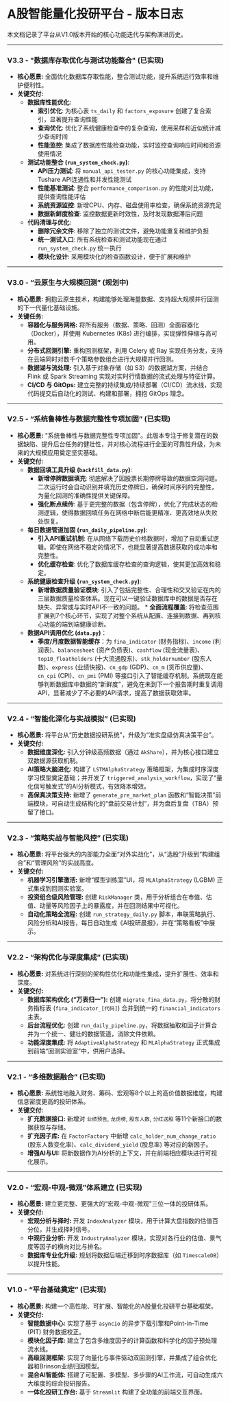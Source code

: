 # A股智能量化投研平台 - 版本日志

本文档记录了平台从V1.0版本开始的核心功能迭代与架构演进历史。

---

### **V3.3 - "数据库存取优化与测试功能整合" (已实现)**

* **核心愿景:** 全面优化数据库存取性能，整合测试功能，提升系统运行效率和维护便利性。
* **关键交付:**
    * **数据库性能优化:**
        * **索引优化**: 为核心表 `ts_daily` 和 `factors_exposure` 创建了复合索引，显著提升查询性能
        * **查询优化**: 优化了系统健康检查中的复杂查询，使用采样和近似统计减少查询时间
        * **性能监控**: 集成了数据库性能检查功能，实时监控查询响应时间和资源使用情况
    * **测试功能整合 (`run_system_check.py`)**:
        * **API压力测试**: 将 `manual_api_tester.py` 的核心功能集成，支持Tushare API连通性和并发性能测试
        * **性能基准测试**: 整合 `performance_comparison.py` 的性能对比功能，提供查询性能评估
        * **系统资源监控**: 新增CPU、内存、磁盘使用率检查，确保系统资源充足
        * **数据新鲜度检查**: 监控数据更新时效性，及时发现数据滞后问题
    * **代码清理与优化:**
        * **删除冗余文件**: 移除了独立的测试文件，避免功能重复和维护负担
        * **统一测试入口**: 所有系统检查和测试功能现在通过 `run_system_check.py` 统一执行
        * **模块化设计**: 采用模块化的检查函数设计，便于扩展和维护

---

### **V3.0 - “云原生与大规模回测” (规划中)**

* **核心愿景:** 拥抱云原生技术，构建能够处理海量数据、支持超大规模并行回测的下一代量化基础设施。
* **关键任务:**
    * **容器化与服务网格:** 将所有服务（数据、策略、回测）全面容器化（Docker），并使用 Kubernetes (K8s) 进行编排，实现弹性伸缩与高可用。
    * **分布式回测引擎:** 重构回测框架，利用 Celery 或 Ray 实现任务分发，支持在云端同时对数千个策略参数组合进行大规模并行回测。
    * **数据湖与流处理:** 引入基于对象存储（如 S3）的数据湖方案，并结合 Flink 或 Spark Streaming 实现对实时行情数据的流式处理与特征计算。
    * **CI/CD 与 GitOps:** 建立完整的持续集成/持续部署（CI/CD）流水线，实现代码提交后自动化的测试、构建和部署，拥抱 GitOps 理念。
    
---

### **V2.5 - “系统鲁棒性与数据完整性专项加固” (已实现)**

* **核心愿景:** "系统鲁棒性与数据完整性专项加固"。此版本专注于修复潜在的数据缺陷、提升后台任务的健壮性，并对核心流程进行全面的可靠性升级，为未来的大规模应用奠定坚实基础。
* **关键交付:**
    * **数据回填工具升级 (`backfill_data.py`)**:
        * **新增停牌数据填充**: 彻底解决了因股票长期停牌导致的数据空洞问题。二次运行时会自动识别并填充历史停牌日，确保时间序列的完整性，为量化回测的准确性提供关键保障。
        * **强化断点续传**: 基于更完整的数据（包含停牌），优化了完成状态的检测逻辑，使得数据回填任务在网络中断后能更精准、更高效地从失败处恢复。
    * **每日数据管道加固 (`run_daily_pipeline.py`)**:
        * **引入API重试机制**: 在从网络下载历史价格数据时，增加了自动重试逻辑。即使在网络不稳定的情况下，也能显著提高数据获取的成功率和完整性。
        * **优化缓存检查**: 优化了数据库缓存检查的查询逻辑，使其更加高效和稳定。
    * **系统健康检查升级 (`run_system_check.py`)**:
        * **新增数据质量验证模块**: 引入了包括完整性、合理性和交叉验证在内的三层数据质量检查体系。现在可以一键验证数据库中的数据是否存在缺失、异常或与实时API不一致的问题。
                * **全面流程覆盖**: 将检查范围扩展到7个核心环节，实现了对整个系统从配置、连接到数据、再到核心功能的端到端健康诊断。
    * **数据API调用优化 (`data.py`)**：
        * **季度/月度数据智能缓存**：为 `fina_indicator` (财务指标)、`income` (利润表)、`balancesheet` (资产负债表)、`cashflow` (现金流量表)、`top10_floatholders` (十大流通股东)、`stk_holdernumber` (股东人数)、`express` (业绩快报)、`cn_gdp` (GDP)、`cn_m` (货币供应量)、`cn_cpi` (CPI)、`cn_pmi` (PMI) 等接口引入了智能缓存机制。系统现在能够判断数据库中数据的“新鲜度”，避免在未到下一个报告期时重复调用API，显著减少了不必要的API请求，提高了数据获取效率。

---

### **V2.4 - “智能化深化与实战模拟” (已实现)**

* **核心愿景:** 将平台从“历史数据投研系统”，升级为“准实盘级仿真决策平台”。
* **关键交付:**
    * **数据维度深化:** 引入分钟级高频数据（通过 `AkShare`），并为核心接口建立双数据源获取机制。
    * **AI策略大脑进化:** 构建了 `LSTMAlphaStrategy` 策略框架，为集成时序深度学习模型奠定基础；并开发了 `triggered_analysis_workflow`，实现了“量化信号触发式”的AI分析模式，有效降本增效。
    * **高保真决策支持:** 新增了 `generate_pre_market_plan` 函数和“智能决策”前端模块，可自动生成结构化的“盘前交易计划”，并为盘后复盘（TBA）预留了接口。

---

### **V2.3 - “策略实战与智能风控” (已实现)**

* **核心愿景:** 将平台强大的内部能力全面“对外实战化”，从“选股”升级到“构建组合”和“管理风险”的实战高度。
* **关键交付:**
    * **机器学习引擎激活:** 新增“模型训练室”UI，将 `MLAlphaStrategy` (LGBM) 正式集成到回测实验室。
    * **投资组合级风险管理:** 创建 `RiskManager` 类，用于分析组合在市值、估值、动量等风险因子上的暴露度，并在回测结果中可视化。
    * **自动化策略全流程:** 创建 `run_strategy_daily.py` 脚本，串联策略执行、风险分析和AI报告，每日自动生成《AI投研晨报》，并在“策略看板”中展示。

---

### **V2.2 - “架构优化与深度集成” (已实现)**

* **核心愿景:** 对系统进行深刻的架构性优化和功能性集成，提升扩展性、效率和深度。
* **关键交付:**
    * **数据库架构优化 (“万表归一”):** 创建 `migrate_fina_data.py`，将分散的财务指标表 (`fina_indicator_[代码]`) 合并到统一的 `financial_indicators` 主表。
    * **后台流程优化:** 创建 `run_daily_pipeline.py`，将数据抽取和因子计算合并为一个统一、健壮的数据管道，消除文件依赖。
    * **功能深度集成:** 将 `AdaptiveAlphaStrategy` 和 `MLAlphaStrategy` 正式集成到前端“回测实验室”中，供用户选择。

---

### **V2.1 - “多维数据融合” (已实现)**

* **核心愿景:** 系统性地融入财务、筹码、宏观等8个以上的高价值数据维度，构建信息密度更高的投研体系。
* **关键交付:**
    * **扩充数据接口:** 新增对 `业绩预告`, `龙虎榜`, `股东人数`, `分红送股` 等11个新接口的数据获取与存储。
    * **扩充因子库:** 在 `FactorFactory` 中新增 `calc_holder_num_change_ratio` (股东人数变化率)、`calc_dividend_yield` (股息率) 等对应的新因子。
    * **增强AI与UI:** 将新数据作为AI分析的上下文，并在前端相应模块进行可视化展示。

---

### **V2.0 - “宏观-中观-微观”体系建立 (已实现)**

* **核心愿景:** 建立更完整、更强大的“宏观-中观-微观”三位一体的投研体系。
* **关键交付:**
    * **宏观分析与择时:** 开发 `IndexAnalyzer` 模块，用于计算大盘指数的估值百分位，并生成择时信号。
    * **中观行业分析:** 开发 `IndustryAnalyzer` 模块，实现对各行业的估值、景气度等因子的横向对比与排名。
    * **数据库专业化升级:** 规划将数据后端迁移到时序数据库（如 `TimescaleDB`）以提升性能。

---

### **V1.0 - “平台基础奠定” (已实现)**

* **核心愿景:** 构建一个高性能、可扩展、智能化的A股量化投研平台基础框架。
* **关键交付:**
    * **智能数据中心:** 实现了基于 `asyncio` 的异步下载引擎和Point-in-Time (PIT) 财务数据校正。
    * **模块化因子库:** 建立了包含多维度因子的计算函数和科学化的因子预处理流水线。
    * **高级回测框架:** 实现了向量化与事件驱动双回测引擎，并集成了组合优化器和Brinson业绩归因模型。
    * **混合AI智能体:** 搭建了可配置、多模型、多步骤的AI工作流，可自动生成六大维度的综合投研报告。
    * **一体化投研工作台:** 基于 `Streamlit` 构建了全功能的前端交互界面。